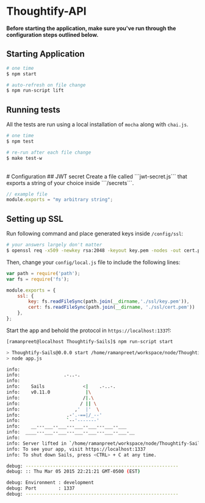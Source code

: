 # Thoughtify-API
**Before starting the application, make sure you've run through the configuration steps outlined below.**

## Starting Application
```bash
# one time
$ npm start

# auto-refresh on file change
$ npm run-script lift
```

## Running tests
All the tests are run using a local installation of ```mocha``` along with ```chai.js```.
```bash
# one time
$ npm test

# re-run after each file change
$ make test-w
```

<br>
# Configuration
## JWT secret
Create a file called ```jwt-secret.js``` that exports a string of your choice inside ```/secrets```.

```JavaScript
// example file
module.exports = "my arbitrary string";
```

## Setting up SSL
Run following command and place generated keys inside ```/config/ssl```:

```bash
# your answers largely don't matter
$ openssl req -x509 -newkey rsa:2048 -keyout key.pem -nodes -out cert.pem -days 365
```

Then, change your ```config/local.js``` file to include the following lines:

```JavaScript
var path = require('path');
var fs = require('fs');

module.exports = {
    ssl: {
        key: fs.readFileSync(path.join(__dirname,'./ssl/key.pem')),
        cert: fs.readFileSync(path.join(__dirname, './ssl/cert.pem'))
    },
};

```

Start the app and behold the protocol in ```https://localhost:1337```!:
```bash
[ramanpreet@localhost Thoughtify-Sails]$ npm run-script start

> Thoughtify-Sails@0.0.0 start /home/ramanpreet/workspace/node/Thoughtify-Sails
> node app.js

info: 
info:                .-..-.
info: 
info:    Sails              <|    .-..-.
info:    v0.11.0             |\
info:                       /|.\
info:                      / || \
info:                    ,'  |'  \
info:                 .-'.-==|/_--'
info:                 `--'-------' 
info:    __---___--___---___--___---___--___
info:  ____---___--___---___--___---___--___-__
info: 
info: Server lifted in `/home/ramanpreet/workspace/node/Thoughtify-Sails`
info: To see your app, visit https://localhost:1337
info: To shut down Sails, press <CTRL> + C at any time.

debug: --------------------------------------------------------
debug: :: Thu Mar 05 2015 22:21:21 GMT-0500 (EST)

debug: Environment : development
debug: Port        : 1337
debug: --------------------------------------------------------


```
